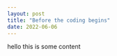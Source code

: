 ```yaml
---
layout: post
title: "Before the coding begins"
date: 2022-06-06
---
```



hello this is some content

